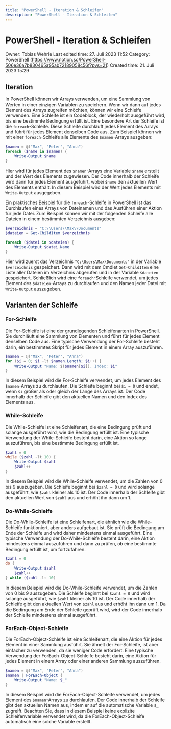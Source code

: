 ```yaml
---
title: "PowerShell - Iteration & Schleifen"
description: "PowerShell - Iteration & Schleifen"
---
```


# PowerShell - Iteration & Schleifen

Owner: Tobias Wehrle
Last edited time: 27. Juli 2023 11:52
Category: PowerShell (https://www.notion.so/PowerShell-506e36a7b830465a95ab72189058c56f?pvs=21)
Created time: 21. Juli 2023 15:29

## Iteration

In PowerShell können wir Arrays verwenden, um eine Sammlung von Werten in einer einzigen Variablen zu speichern. Wenn wir dann auf jedes Element des Arrays zugreifen möchten, können wir eine Schleife verwenden. Eine Schleife ist ein Codeblock, der wiederholt ausgeführt wird, bis eine bestimmte Bedingung erfüllt ist.
Eine besondere Art der Schleife ist die `foreach`-Schleife. Diese Schleife durchläuft jedes Element des Arrays und führt für jedes Element denselben Code aus. Zum Beispiel können wir mit einer `foreach`-Schleife alle Elemente des `$namen`-Arrays ausgeben:

```powershell
$namen = @("Max", "Peter", "Anna")
foreach ($name in $namen) {
    Write-Output $name
}
```

Hier wird für jedes Element des `$namen`-Arrays eine Variable `$name` erstellt und der Wert des Elements zugewiesen. Der Code innerhalb der Schleife wird dann für jedes Element ausgeführt, wobei `$name` den aktuellen Wert des Elements enthält. In diesem Beispiel wird der Wert jedes Elements mit `Write-Output` ausgegeben.

Ein praktisches Beispiel für die `foreach`-Schleife in PowerShell ist das Durchlaufen eines Arrays von Dateinamen und das Ausführen einer Aktion für jede Datei. Zum Beispiel können wir mit der folgenden Schleife alle Dateien in einem bestimmten Verzeichnis ausgeben:

```powershell
$verzeichnis = "C:\\Users\\Max\\Documents"
$dateien = Get-ChildItem $verzeichnis

foreach ($datei in $dateien) {
    Write-Output $datei.Name
}
```

Hier wird zuerst das Verzeichnis `"C:\Users\Max\Documents"` in der Variable `$verzeichnis` gespeichert. Dann wird mit dem Cmdlet `Get-ChildItem` eine Liste aller Dateien im Verzeichnis abgerufen und in der Variable `$dateien` gespeichert. Schließlich wird eine `foreach`-Schleife verwendet, um jedes Element des `$dateien`-Arrays zu durchlaufen und den Namen jeder Datei mit `Write-Output` auszugeben.

## Varianten der Schleife

### For-Schleife

Die For-Schleife ist eine der grundlegenden Schleifenarten in PowerShell. Sie durchläuft eine Sammlung von Elementen und führt für jedes Element denselben Code aus. Eine typische Verwendung der For-Schleife besteht darin, ein bestimmtes Skript für jedes Element in einem Array auszuführen.

```powershell
$namen = @("Max", "Peter", "Anna")
for ($i = 0; $i -lt $namen.Length; $i++) {
    Write-Output "Name: $($namen[$i]), Index: $i"
}
```

In diesem Beispiel wird die For-Schleife verwendet, um jedes Element des `$namen`-Arrays zu durchlaufen. Die Schleife beginnt bei `$i = 0` und endet, wenn `$i` größer als oder gleich der Länge des Arrays ist. Der Code innerhalb der Schleife gibt den aktuellen Namen und den Index des Elements aus.

### While-Schleife

Die While-Schleife ist eine Schleifenart, die eine Bedingung prüft und solange ausgeführt wird, wie die Bedingung erfüllt ist. Eine typische Verwendung der While-Schleife besteht darin, eine Aktion so lange auszuführen, bis eine bestimmte Bedingung erfüllt ist.

```powershell
$zahl = 0
while ($zahl -lt 10) {
    Write-Output $zahl
    $zahl++
}
```

In diesem Beispiel wird die While-Schleife verwendet, um die Zahlen von 0 bis 9 auszugeben. Die Schleife beginnt bei `$zahl = 0` und wird solange ausgeführt, wie `$zahl` kleiner als 10 ist. Der Code innerhalb der Schleife gibt den aktuellen Wert von `$zahl` aus und erhöht ihn dann um 1.

### Do-While-Schleife

Die Do-While-Schleife ist eine Schleifenart, die ähnlich wie die While-Schleife funktioniert, aber anders aufgebaut ist. Sie prüft die Bedingung am Ende der Schleife und wird daher mindestens einmal ausgeführt. Eine typische Verwendung der Do-While-Schleife besteht darin, eine Aktion mindestens einmal auszuführen und dann zu prüfen, ob eine bestimmte Bedingung erfüllt ist, um fortzufahren.

```powershell
$zahl = 0
do {
    Write-Output $zahl
    $zahl++
} while ($zahl -lt 10)
```

In diesem Beispiel wird die Do-While-Schleife verwendet, um die Zahlen von 0 bis 9 auszugeben. Die Schleife beginnt bei `$zahl = 0` und wird solange ausgeführt, wie `$zahl` kleiner als 10 ist. Der Code innerhalb der Schleife gibt den aktuellen Wert von `$zahl` aus und erhöht ihn dann um 1. Da die Bedingung am Ende der Schleife geprüft wird, wird der Code innerhalb der Schleife mindestens einmal ausgeführt.

### ForEach-Object-Schleife

Die ForEach-Object-Schleife ist eine Schleifenart, die eine Aktion für jedes Element in einer Sammlung ausführt. Sie ähnelt der For-Schleife, ist aber einfacher zu verwenden, da sie weniger Code erfordert. Eine typische Verwendung der ForEach-Object-Schleife besteht darin, eine Aktion für jedes Element in einem Array oder einer anderen Sammlung auszuführen.

```powershell
$namen = @("Max", "Peter", "Anna")
$namen | ForEach-Object {
    Write-Output "Name: $_"
}
```

In diesem Beispiel wird die ForEach-Object-Schleife verwendet, um jedes Element des `$namen`-Arrays zu durchlaufen. Der Code innerhalb der Schleife gibt den aktuellen Namen aus, indem er auf die automatische Variable `$_` zugreift. Beachten Sie, dass in diesem Beispiel keine explizite Schleifenvariable verwendet wird, da die ForEach-Object-Schleife automatisch eine solche Variable erstellt.
